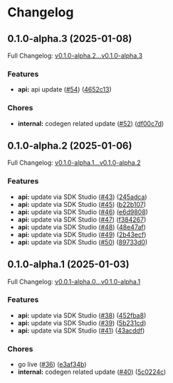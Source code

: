 # Changelog

## 0.1.0-alpha.3 (2025-01-08)

Full Changelog: [v0.1.0-alpha.2...v0.1.0-alpha.3](https://github.com/TriallyAI/web-recruitment-sdk/compare/v0.1.0-alpha.2...v0.1.0-alpha.3)

### Features

* **api:** api update ([#54](https://github.com/TriallyAI/web-recruitment-sdk/issues/54)) ([4652c13](https://github.com/TriallyAI/web-recruitment-sdk/commit/4652c131457f6eff245297887da4e7f991f765c3))


### Chores

* **internal:** codegen related update ([#52](https://github.com/TriallyAI/web-recruitment-sdk/issues/52)) ([df00c7d](https://github.com/TriallyAI/web-recruitment-sdk/commit/df00c7d53837a3cb68383560e8bd311d9d3790f3))

## 0.1.0-alpha.2 (2025-01-06)

Full Changelog: [v0.1.0-alpha.1...v0.1.0-alpha.2](https://github.com/TriallyAI/web-recruitment-sdk/compare/v0.1.0-alpha.1...v0.1.0-alpha.2)

### Features

* **api:** update via SDK Studio ([#43](https://github.com/TriallyAI/web-recruitment-sdk/issues/43)) ([245adca](https://github.com/TriallyAI/web-recruitment-sdk/commit/245adcaa50e9a2bd1709b14128ffc9fcd4561050))
* **api:** update via SDK Studio ([#45](https://github.com/TriallyAI/web-recruitment-sdk/issues/45)) ([b22b107](https://github.com/TriallyAI/web-recruitment-sdk/commit/b22b10786f3f4bfa2797558949a8f57210b297c5))
* **api:** update via SDK Studio ([#46](https://github.com/TriallyAI/web-recruitment-sdk/issues/46)) ([e6d9808](https://github.com/TriallyAI/web-recruitment-sdk/commit/e6d9808a0d805b8824af02e6771ab03e3d2e8b0c))
* **api:** update via SDK Studio ([#47](https://github.com/TriallyAI/web-recruitment-sdk/issues/47)) ([f384267](https://github.com/TriallyAI/web-recruitment-sdk/commit/f384267a2121dff1d0b17ce4e0fb686795dd8a12))
* **api:** update via SDK Studio ([#48](https://github.com/TriallyAI/web-recruitment-sdk/issues/48)) ([48e47af](https://github.com/TriallyAI/web-recruitment-sdk/commit/48e47af67509f3de41e988a9ee0a973cf81aa4a8))
* **api:** update via SDK Studio ([#49](https://github.com/TriallyAI/web-recruitment-sdk/issues/49)) ([2b43ecf](https://github.com/TriallyAI/web-recruitment-sdk/commit/2b43ecfce1886ce3ffde7025abf01a78671e1b5c))
* **api:** update via SDK Studio ([#50](https://github.com/TriallyAI/web-recruitment-sdk/issues/50)) ([89733d0](https://github.com/TriallyAI/web-recruitment-sdk/commit/89733d0f32944c324611ea9aa1fdad1531d01472))

## 0.1.0-alpha.1 (2025-01-03)

Full Changelog: [v0.0.1-alpha.0...v0.1.0-alpha.1](https://github.com/TriallyAI/web-recruitment-sdk/compare/v0.0.1-alpha.0...v0.1.0-alpha.1)

### Features

* **api:** update via SDK Studio ([#38](https://github.com/TriallyAI/web-recruitment-sdk/issues/38)) ([452fba8](https://github.com/TriallyAI/web-recruitment-sdk/commit/452fba802670beec6d319a9d8475346abbaa69d2))
* **api:** update via SDK Studio ([#39](https://github.com/TriallyAI/web-recruitment-sdk/issues/39)) ([5b231cd](https://github.com/TriallyAI/web-recruitment-sdk/commit/5b231cd34ca1345dc82ca72bd3118f52574c70a6))
* **api:** update via SDK Studio ([#41](https://github.com/TriallyAI/web-recruitment-sdk/issues/41)) ([43acddf](https://github.com/TriallyAI/web-recruitment-sdk/commit/43acddf03d26706ebf9d0c010d0dec322c9542d4))


### Chores

* go live ([#36](https://github.com/TriallyAI/web-recruitment-sdk/issues/36)) ([e3af34b](https://github.com/TriallyAI/web-recruitment-sdk/commit/e3af34b257bb97df4f627a0ca8646953a113c768))
* **internal:** codegen related update ([#40](https://github.com/TriallyAI/web-recruitment-sdk/issues/40)) ([5c0224c](https://github.com/TriallyAI/web-recruitment-sdk/commit/5c0224c9cd03ffa1e05a60c91ee88777d4999f23))
